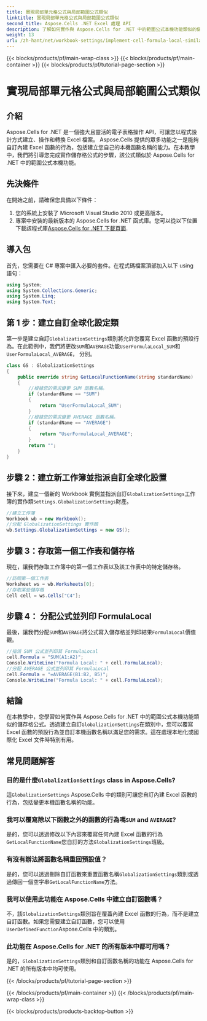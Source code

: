 ```yaml
---
title: 實現局部單元格公式與局部範圍公式類似
linktitle: 實現局部單元格公式與局部範圍公式類似
second_title: Aspose.Cells .NET Excel 處理 API
description: 了解如何實作與 Aspose.Cells for .NET 中的範圍公式本機功能類似的儲存格公式。了解自訂內建 Excel 函數名稱等。
weight: 13
url: /zh-hant/net/workbook-settings/implement-cell-formula-local-similar/
---
```


{{< blocks/products/pf/main-wrap-class >}}
{{< blocks/products/pf/main-container >}}
{{< blocks/products/pf/tutorial-page-section >}}

# 實現局部單元格公式與局部範圍公式類似

## 介紹
Aspose.Cells for .NET 是一個強大且靈活的電子表格操作 API，可讓您以程式設計方式建立、操作和轉換 Excel 檔案。 Aspose.Cells 提供的眾多功能之一是能夠自訂內建 Excel 函數的行為，包括建立您自己的本機函數名稱的能力。在本教學中，我們將引導您完成實作儲存格公式的步驟，該公式類似於 Aspose.Cells for .NET 中的範圍公式本機功能。
## 先決條件
在開始之前，請確保您具備以下條件：
1. 您的系統上安裝了 Microsoft Visual Studio 2010 或更高版本。
2. 專案中安裝的最新版本的 Aspose.Cells for .NET 函式庫。您可以從以下位置下載該程式庫[Aspose.Cells for .NET 下載頁面](https://releases.aspose.com/cells/net/).
## 導入包
首先，您需要在 C# 專案中匯入必要的套件。在程式碼檔案頂部加入以下 using 語句：
```csharp
using System;
using System.Collections.Generic;
using System.Linq;
using System.Text;
```
## 第 1 步：建立自訂全球化設定類
第一步是建立自訂`GlobalizationSettings`類別將允許您覆寫 Excel 函數的預設行為。在此範例中，我們將更改`SUM`和`AVERAGE`功能`UserFormulaLocal_SUM`和`UserFormulaLocal_AVERAGE`， 分別。
```csharp
class GS : GlobalizationSettings
{
    public override string GetLocalFunctionName(string standardName)
    {
        //根據您的需求變更 SUM 函數名稱。
        if (standardName == "SUM")
        {
            return "UserFormulaLocal_SUM";
        }
        //根據您的需求變更 AVERAGE 函數名稱。
        if (standardName == "AVERAGE")
        {
            return "UserFormulaLocal_AVERAGE";
        }
        return "";
    }
}
```
## 步驟 2：建立新工作簿並指派自訂全球化設置
接下來，建立一個新的 Workbook 實例並指派自訂`GlobalizationSettings`工作簿的實作類`Settings.GlobalizationSettings`財產。
```csharp
//建立工作簿
Workbook wb = new Workbook();
//分配 GlobalizationSettings 實作類
wb.Settings.GlobalizationSettings = new GS();
```
## 步驟 3：存取第一個工作表和儲存格
現在，讓我們存取工作簿中的第一個工作表以及該工作表中的特定儲存格。
```csharp
//訪問第一個工作表
Worksheet ws = wb.Worksheets[0];
//存取某些儲存格
Cell cell = ws.Cells["C4"];
```
## 步驟 4： 分配公式並列印 FormulaLocal
最後，讓我們分配`SUM`和`AVERAGE`將公式寫入儲存格並列印結果`FormulaLocal`價值觀。
```csharp
//指派 SUM 公式並列印其 FormulaLocal
cell.Formula = "SUM(A1:A2)";
Console.WriteLine("Formula Local: " + cell.FormulaLocal);
//分配 AVERAGE 公式並列印其 FormulaLocal
cell.Formula = "=AVERAGE(B1:B2, B5)";
Console.WriteLine("Formula Local: " + cell.FormulaLocal);
```
## 結論
在本教學中，您學習如何實作與 Aspose.Cells for .NET 中的範圍公式本機功能類似的儲存格公式。透過建立自訂`GlobalizationSettings`在類別中，您可以覆寫 Excel 函數的預設行為並自訂本機函數名稱以滿足您的需求。這在處理本地化或國際化 Excel 文件時特別有用。
## 常見問題解答
### 目的是什麼`GlobalizationSettings` class in Aspose.Cells?
這`GlobalizationSettings` Aspose.Cells 中的類別可讓您自訂內建 Excel 函數的行為，包括變更本機函數名稱的功能。
### 我可以覆寫除以下函數之外的函數的行為嗎`SUM` and `AVERAGE`?
是的，您可以透過修改以下內容來覆寫任何內建 Excel 函數的行為`GetLocalFunctionName`您自訂的方法`GlobalizationSettings`班級。
### 有沒有辦法將函數名稱重回預設值？
是的，您可以透過刪除自訂函數來重置函數名稱`GlobalizationSettings`類別或透過傳回一個空字串`GetLocalFunctionName`方法。
### 我可以使用此功能在 Aspose.Cells 中建立自訂函數嗎？
不，該`GlobalizationSettings`類別旨在覆蓋內建 Excel 函數的行為，而不是建立自訂函數。如果您需要建立自訂函數，您可以使用`UserDefinedFunction`Aspose.Cells 中的類別。
### 此功能在 Aspose.Cells for .NET 的所有版本中都可用嗎？
是的，`GlobalizationSettings`類別和自訂函數名稱的功能在 Aspose.Cells for .NET 的所有版本中均可使用。

{{< /blocks/products/pf/tutorial-page-section >}}

{{< /blocks/products/pf/main-container >}}
{{< /blocks/products/pf/main-wrap-class >}}

{{< blocks/products/products-backtop-button >}}

